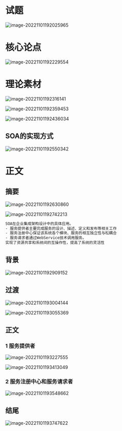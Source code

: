 # 试题

![image-20221101192025965](https://oss-kelvinvan.oss-cn-chengdu.aliyuncs.com/img/image-20221101192025965.png)



# 核心论点

![image-20221101192229554](https://oss-kelvinvan.oss-cn-chengdu.aliyuncs.com/img/image-20221101192229554.png)



# 理论素材

![image-20221101192316141](https://oss-kelvinvan.oss-cn-chengdu.aliyuncs.com/img/image-20221101192316141.png)

![image-20221101192359453](https://oss-kelvinvan.oss-cn-chengdu.aliyuncs.com/img/image-20221101192359453.png)

![image-20221101192436034](https://oss-kelvinvan.oss-cn-chengdu.aliyuncs.com/img/image-20221101192436034.png)

## SOA的实现方式

![image-20221101192550342](https://oss-kelvinvan.oss-cn-chengdu.aliyuncs.com/img/image-20221101192550342.png)



# 正文

## 摘要

![image-20221101192630860](https://oss-kelvinvan.oss-cn-chengdu.aliyuncs.com/img/image-20221101192630860.png)

![image-20221101192742213](https://oss-kelvinvan.oss-cn-chengdu.aliyuncs.com/img/image-20221101192742213.png)

```bash
SOA在企业集成架构设计中的具体应用。 
- 服务提供者主要完成服务的设计、描述、定义和发布等相关工作
- 服务注册中心保证该系统各个模块、服务的相互独立性与松耦合
- 服务请求者通过WebService技术调用服务。
实现了资源共享和系统间的互操作性，提高了系统的灵活性
```



## 背景

![image-20221101192909152](https://oss-kelvinvan.oss-cn-chengdu.aliyuncs.com/img/image-20221101192909152.png)



## 过渡

![image-20221101193004144](https://oss-kelvinvan.oss-cn-chengdu.aliyuncs.com/img/image-20221101193004144.png)

![image-20221101193055369](https://oss-kelvinvan.oss-cn-chengdu.aliyuncs.com/img/image-20221101193055369.png)



## 正文

### 1 服务提供者

![image-20221101193227555](https://oss-kelvinvan.oss-cn-chengdu.aliyuncs.com/img/image-20221101193227555.png)

![image-20221101193413049](https://oss-kelvinvan.oss-cn-chengdu.aliyuncs.com/img/image-20221101193413049.png)



### 2 服务注册中心和服务请求者

![image-20221101193548662](https://oss-kelvinvan.oss-cn-chengdu.aliyuncs.com/img/image-20221101193548662.png)

 

## 结尾

![image-20221101193747622](https://oss-kelvinvan.oss-cn-chengdu.aliyuncs.com/img/image-20221101193747622.png)

